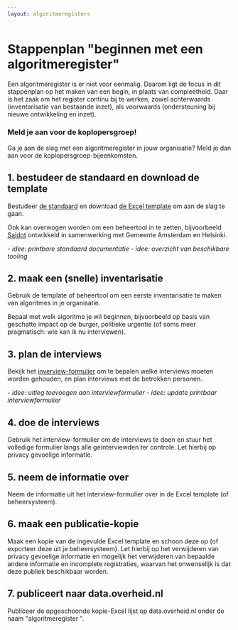```yaml
---
layout: algoritmeregisters
---
```

# Stappenplan "beginnen met een algoritmeregister"

Een algoritmeregister is er niet voor eenmalig. Daarom ligt de focus in dit stappenplan op het maken van een begin, in plaats van compleetheid. Daar is het zaak om het register continu bij te werken, zowel achterwaards (inventarisatie van bestaande inzet), als voorwaards (ondersteuning bij nieuwe ontwikkeling en inzet).

### Meld je aan voor de koplopersgroep!

Ga je aan de slag met een algoritmeregister in jouw organisatie? Meld je dan aan voor de koplopersgroep-bijeenkomsten.

## 1. bestudeer de standaard en download de template
Bestudeer [de standaard](https://www.algoritmeregister.org/standaard) en download [de Excel template](https://standaard.algoritmeregister.org/registration-v0.2.template.csv) om aan de slag te gaan.

Ook kan overwogen worden om een beheertool in te zetten, bijvoorbeeld [Saidot](https://www.saidot.ai/) ontwikkeld in samenwerking met Gemeente Amsterdam en Helsinki.

_- idee: printbare standaard documentatie_
_- idee: overzicht van beschikbare tooling_

## 2. maak een (snelle) inventarisatie

Gebruik de template of beheertool om een eerste inventarisatie te maken van algoritmes in je organisatie.

Bepaal met welk algoritme je wil beginnen, bijvoorbeeld op basis van geschatte impact op de burger, politieke urgentie (of soms meer pragmatisch: wie kan ik nu interviewen).

## 3. plan de interviews

Bekijk het [inverview-formulier](https://standaard.algoritmeregister.org/form-nl) om te bepalen welke interviews moeten worden gehouden, en plan interviews met de betrokken personen.

_- idee: uitleg toevoegen aan interviewformulier_
_- idee: update printbaar interviewformulier_

## 4. doe de interviews

Gebruik het interview-formulier om de interviews te doen en stuur het volledige formulier langs alle geïnterviewden ter controle. Let hierbij op privacy gevoelige informatie.

## 5. neem de informatie over

Neem de informatie uit het interview-formulier over in de Excel template (of beheersysteem).

## 6. maak een publicatie-kopie

Maak een kopie van de ingevulde Excel template en schoon deze op (of exporteer deze uit je beheersysteem). Let hierbij op het verwijderen van privacy gevoelige informatie en mogelijk het verwijderen van bepaalde andere informatie en incomplete registraties, waarvan het onwenselijk is dat deze publiek beschikbaar worden.

## 7. publiceert naar data.overheid.nl

Publiceer de opgeschoonde kopie-Excel lijst op data.overheid.nl onder de naam "algoritmeregister <organisatie>".